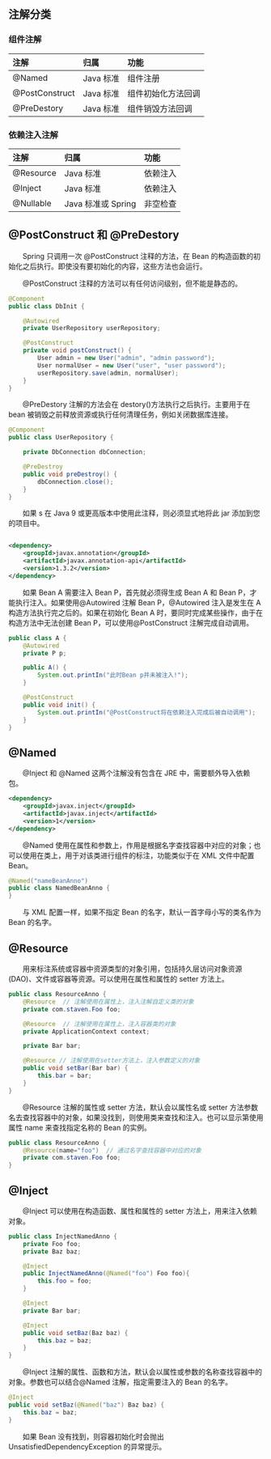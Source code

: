 ## 注解分类

### 组件注解

| 注解           | 归属      | 功能               |
| :------------- | :-------- | :----------------- |
| @Named         | Java 标准 | 组件注册           |
| @PostConstruct | Java 标准 | 组件初始化方法回调 |
| @PreDestory    | Java 标准 | 组件销毁方法回调   |

### 依赖注入注解

| 注解      | 归属               | 功能     |
| :-------- | :----------------- | :------- |
| @Resource | Java 标准          | 依赖注入 |
| @Inject   | Java 标准          | 依赖注入 |
| @Nullable | Java 标准或 Spring | 非空检查 |

## @PostConstruct 和 @PreDestory

&emsp;&emsp;Spring 只调用一次 @PostConstruct 注释的方法，在 Bean 的构造函数的初始化之后执行。即使没有要初始化的内容，这些方法也会运行。

&emsp;&emsp;@PostConstruct 注释的方法可以有任何访问级别，但不能是静态的。

```java
@Component
public class DbInit {

    @Autowired
    private UserRepository userRepository;

    @PostConstruct
    private void postConstruct() {
        User admin = new User("admin", "admin password");
        User normalUser = new User("user", "user password");
        userRepository.save(admin, normalUser);
    }
}
```

&emsp;&emsp;@PreDestory 注解的方法会在 destory()方法执行之后执行。主要用于在 bean 被销毁之前释放资源或执行任何清理任务，例如关闭数据库连接。

```java
@Component
public class UserRepository {

    private DbConnection dbConnection;

    @PreDestroy
    public void preDestroy() {
        dbConnection.close();
    }
}
```

&emsp;&emsp;如果 s 在 Java 9 或更高版本中使用此注释，则必须显式地将此 jar 添加到您的项目中。

```xml

<dependency>
	<groupId>javax.annotation</groupId>
	<artifactId>javax.annotation-api</artifactId>
	<version>1.3.2</version>
</dependency>
```

&emsp;&emsp;如果 Bean A 需要注入 Bean P，首先就必须得生成 Bean A 和 Bean P，才能执行注入。如果使用@Autowired 注解 Bean P，@Autowired 注入是发生在 A 构造方法执行完之后的。如果在初始化 Bean A 时，要同时完成某些操作，由于在构造方法中无法创建 Bean P，可以使用@PostConstruct 注解完成自动调用。

```java
public class A {
    @Autowired
    private P p;

    public A() {
        System.out.printIn("此时Bean p并未被注入!");
    }

    @PostConstruct
    public void init() {
        System.out.printIn("@PostConstruct将在依赖注入完成后被自动调用");
    }
}
```

## @Named

&emsp;&emsp;@Inject 和 @Named 这两个注解没有包含在 JRE 中，需要额外导入依赖包。

```xml
<dependency>
    <groupId>javax.inject</groupId>
    <artifactId>javax.inject</artifactId>
    <version>1</version>
</dependency>
```

&emsp;&emsp;@Named 使用在属性和参数上，作用是根据名字查找容器中对应的对象；也可以使用在类上，用于对该类进行组件的标注，功能类似于在 XML 文件中配置 Bean。

```java
@Named("nameBeanAnno")
public class NamedBeanAnno {
}
```

&emsp;&emsp;与 XML 配置一样，如果不指定 Bean 的名字，默认一首字母小写的类名作为 Bean 的名字。

## @Resource

&emsp;&emsp;用来标注系统或容器中资源类型的对象引用，包括持久层访问对象资源(DAO)、文件或容器等资源。可以使用在属性和属性的 setter 方法上。

```java
public class ResourceAnno {
    @Resource  // 注解使用在属性上，注入注解自定义类的对象
    private com.staven.Foo foo;

    @Resource  // 注解使用在属性上，注入容器类的对象
    private ApplicationContext context;

    private Bar bar;

    @Resource // 注解使用在setter方法上，注入参数定义的对象
    public void setBar(Bar bar) {
        this.bar = bar;
    }
}
```

&emsp;&emsp;@Resource 注解的属性或 setter 方法，默认会以属性名或 setter 方法参数名去查找容器中的对象，如果没找到，则使用类来查找和注入。也可以显示第使用属性 name 来查找指定名称的 Bean 的实例。

```java
public class ResourceAnno {
    @Resource(name="foo")  // 通过名字查找容器中对应的对象
    private com.staven.Foo foo;
}
```

## @Inject

&emsp;&emsp;@Inject 可以使用在构造函数、属性和属性的 setter 方法上，用来注入依赖对象。

```java
public class InjectNamedAnno {
    private Foo foo;
    private Baz baz;

    @Inject
    public InjectNamedAnno(@Named("foo") Foo foo){
        this.foo = foo;
    }

    @Inject
    private Bar bar;

    @Inject
    public void setBaz(Baz baz) {
        this.baz = baz;
    }
}
```

&emsp;&emsp;@Inject 注解的属性、函数和方法，默认会以属性或参数的名称查找容器中的对象。参数也可以结合@Named 注解，指定需要注入的 Bean 的名字。

```java
@Inject
public void setBaz(@Named("baz") Baz baz) {
    this.baz = baz;
}
```

&emsp;&emsp;如果 Bean 没有找到，则容器初始化时会抛出 UnsatisfiedDependencyException 的异常提示。
